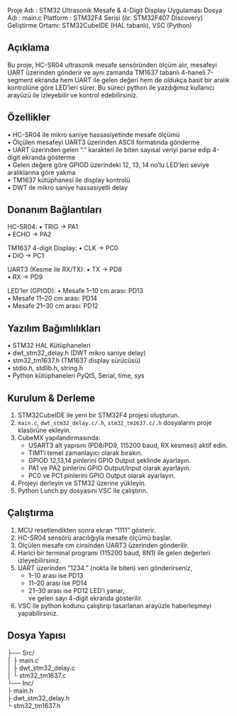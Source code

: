 Proje Adı      : STM32 Ultrasonik Mesafe & 4-Digit Display Uygulaması
Dosya Adı      : main.c
Platform        : STM32F4 Serisi (ör. STM32F407 Discovery)
Geliştirme Ortamı: STM32CubeIDE (HAL tabanlı), VSC (Python)

Açıklama
--------
Bu proje, HC-SR04 ultrasonik mesafe sensöründen ölçüm alır, mesafeyi UART üzerinden gönderir
ve aynı zamanda TM1637 tabanlı 4-haneli 7-segment ekranda hem UART ile gelen değeri hem de
oldukça basit bir aralık kontrolüne göre LED’leri sürer. Bu süreci python ile yazdığımız kullanıcı arayüzü ile izleyebilir
ve kontrol edebilirsiniz.

Özellikler
----------
  • HC-SR04 ile mikro saniye hassasiyetinde mesafe ölçümü  
  • Ölçülen mesafeyi UART3 üzerinden ASCII formatında gönderme  
  • UART üzerinden gelen “.” karakteri ile biten sayısal veriyi parse edip 4-digit ekranda gösterme  
  • Gelen değere göre GPIOD üzerindeki 12, 13, 14 no’lu LED’leri seviye aralıklarına göre yakma  
  • TM1637 kütüphanesi ile display kontrolü  
  • DWT ile mikro saniye hassasiyetli delay

Donanım Bağlantıları
--------------------
  HC-SR04:
    • TRIG -> PA1  
    • ECHO -> PA2  

  TM1637 4-digit Display:
    • CLK  -> PC0  
    • DIO  -> PC1  

  UART3 (Kesme ile RX/TX):
    • TX   -> PD8  
    • RX   -> PD9  

  LED’ler (GPIOD):
    • Mesafe  1–10 cm arası: PD13  
    • Mesafe 11–20 cm arası: PD14  
    • Mesafe 21–30 cm arası: PD12  

Yazılım Bağımlılıkları
----------------------
  • STM32 HAL Kütüphaneleri  
  • dwt_stm32_delay.h (DWT mikro saniye delay)  
  • stm32_tm1637.h (TM1637 display sürücüsü)  
  • stdio.h, stdlib.h, string.h  
  • Python kütüphaneleri PyQt5, Serial, time, sys

Kurulum & Derleme
-----------------
1. STM32CubeIDE ile yeni bir STM32F4 projesi oluşturun.  
2. `main.c`, `dwt_stm32_delay.c/.h`, `stm32_tm1637.c/.h` dosyalarını proje klasörüne ekleyin.  
3. CubeMX yapılandırmasında:
     - USART3 alt yapısını (PD8/PD9, 115200 baud, RX kesmesi) aktif edin.  
     - TIM1’i temel zamanlayıcı olarak bırakın.  
     - GPIOD 12,13,14 pinlerini GPIO Output şeklinde ayarlayın.  
     - PA1 ve PA2 pinlerini GPIO Output/Input olarak ayarlayın.  
     - PC0 ve PC1 pinlerini GPIO Output olarak ayarlayın.  
4. Projeyi derleyin ve STM32 üzerine yükleyin.
5. Python Lunch.py dosyasını VSC ile çalıştırın.

Çalıştırma
----------
1. MCU resetlendikten sonra ekran “1111” gösterir.  
2. HC-SR04 sensörü aracılığıyla mesafe ölçümü başlar.  
3. Ölçülen mesafe cm cinsinden UART3 üzerinden gönderilir.  
4. Harici bir terminal programı (115200 baud, 8N1) ile gelen değerleri izleyebilirsiniz.  
5. UART üzerinden “1234.” (nokta ile biten) veri gönderirseniz,  
   - 1–10 arası ise PD13  
   - 11–20 arası ise PD14  
   - 21–30 arası ise PD12 LED’i yanar,  
   ve gelen sayı 4-digit ekranda gösterilir.
6. VSC ile python kodunu çalıştırıp tasarlanan arayüzle haberleşmeyi yapabilirsiniz.

Dosya Yapısı
------------
  ├── Src/  
  │   ├ main.c  
  │   ├ dwt_stm32_delay.c  
  │   └ stm32_tm1637.c  
  └── Inc/  
      ├ main.h  
      ├ dwt_stm32_delay.h  
      └ stm32_tm1637.h
